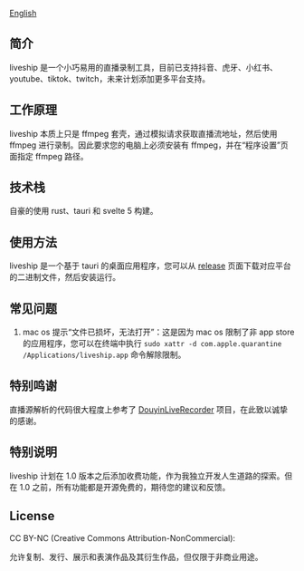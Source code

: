 [English](README.md)

## 简介

liveship 是一个小巧易用的直播录制工具，目前已支持抖音、虎牙、小红书、youtube、tiktok、twitch，未来计划添加更多平台支持。

## 工作原理

liveship 本质上只是 ffmpeg 套壳，通过模拟请求获取直播流地址，然后使用 ffmpeg 进行录制。因此要求您的电脑上必须安装有 ffmpeg，并在“程序设置”页面指定 ffmpeg 路径。

## 技术栈

自豪的使用 rust、tauri 和 svelte 5 构建。

## 使用方法

liveship 是一个基于 tauri 的桌面应用程序，您可以从 [release](https://github.com/jlvihv/liveship/releases/) 页面下载对应平台的二进制文件，然后安装运行。

## 常见问题

1. mac os 提示“文件已损坏，无法打开”：这是因为 mac os 限制了非 app store 的应用程序，您可以在终端中执行 `sudo xattr -d com.apple.quarantine /Applications/liveship.app` 命令解除限制。

## 特别鸣谢

直播源解析的代码很大程度上参考了 [DouyinLiveRecorder](https://github.com/ihmily/DouyinLiveRecorder) 项目，在此致以诚挚的感谢。

## 特别说明

liveship 计划在 1.0 版本之后添加收费功能，作为我独立开发人生道路的探索。但在 1.0 之前，所有功能都是开源免费的，期待您的建议和反馈。

## License

CC BY-NC (Creative Commons Attribution-NonCommercial):

允许复制、发行、展示和表演作品及其衍生作品，但仅限于非商业用途。
